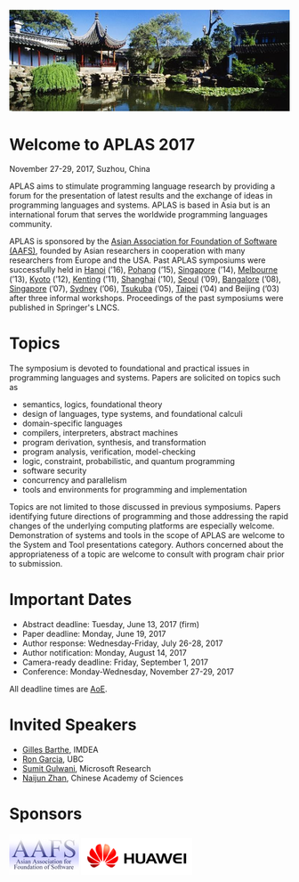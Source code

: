 ![](img/banner.jpg)

# Welcome to APLAS 2017

<p class="header">November 27-29, 2017, Suzhou, China</p>


APLAS aims to stimulate programming language research by providing a forum for the presentation of latest results and the exchange of ideas in programming languages and systems. APLAS is based in Asia but is an international forum that serves the worldwide programming languages community.

APLAS is sponsored by the [Asian Association for Foundation of Software (AAFS)](http://www.cs.tsukuba.ac.jp/~kam/AAFS/),
founded by Asian researchers in cooperation with many researchers from Europe and the USA.
Past APLAS symposiums were successfully held in
[Hanoi](https://soict.hust.edu.vn/~aplas2016/) (’16),
[Pohang](http://pl.postech.ac.kr/aplas2015/) (’15),
[Singapore](https://www.math.nagoya-u.ac.jp/~garrigue/APLAS2014/) (’14),
[Melbourne](http://aplas2013.soic.indiana.edu/) (’13),
[Kyoto](http://aplas12.kuis.kyoto-u.ac.jp/index.html) (’12),
[Kenting](http://flolac.iis.sinica.edu.tw/aplas11/) (’11),
[Shanghai](http://basics.sjtu.edu.cn/conference/aplas2010/) (’10),
[Seoul](http://ropas.snu.ac.kr/aplas09/) (’09),
[Bangalore](http://research.microsoft.com/en-us/um/people/grama/APLAS2008/) (’08),
[Singapore](http://flint.cs.yale.edu/aplas2007/) (’07),
[Sydney](http://www.kb.ecei.tohoku.ac.jp/aplas2006/) (’06),
[Tsukuba](http://ropas.snu.ac.kr/2005/aplas/) (’05),
[Taipei](http://www.comp.nus.edu.sg/~aplas/) (’04)
and Beijing (’03)
after three informal workshops. Proceedings of the past symposiums were published in Springer's LNCS.

# Topics

The symposium is devoted to foundational and practical issues in programming languages and systems. Papers are solicited on topics such as

- semantics, logics, foundational theory
- design of languages, type systems, and foundational calculi
- domain-specific languages
- compilers, interpreters, abstract machines
- program derivation, synthesis, and transformation
- program analysis, verification, model-checking
- logic, constraint, probabilistic, and quantum programming
- software security
- concurrency and parallelism
- tools and environments for programming and implementation

Topics are not limited to those discussed in previous symposiums. Papers identifying future directions of programming and those addressing the rapid changes of the underlying computing platforms are especially welcome. Demonstration of systems and tools in the scope of APLAS are welcome to the System and Tool presentations category. Authors concerned about the appropriateness of a topic are welcome to consult with program chair prior to submission.

# Important Dates

- Abstract deadline: Tuesday, June 13, 2017 (firm)
- Paper deadline: Monday, June 19, 2017
- Author response: Wednesday-Friday, July 26-28, 2017
- Author notification: Monday, August 14, 2017
- Camera-ready deadline: Friday, September 1, 2017
- Conference: Monday-Wednesday, November 27-29, 2017

All deadline times are [AoE](https://www.timeanddate.com/worldclock/fixedtime.html?msg=APLAS+2017+Paper+Deadline&iso=20170616T235959&p1=3399).

# Invited Speakers

- [Gilles Barthe](http://software.imdea.org/~gbarthe/index.html), IMDEA
- [Ron Garcia](http://www.cs.ubc.ca/~rxg/), UBC
- [Sumit Gulwani](https://www.microsoft.com/en-us/research/people/sumitg/#), Microsoft Research
- [Naijun Zhan](http://lcs.ios.ac.cn/~znj/), Chinese Academy of Sciences

# Sponsors

<a href="http://www.cs.tsukuba.ac.jp/~kam/AAFS/"><img src="img/aafs.jpg"><a>
<a href="http://www.huawei.com/"><img src="img/HW_POS_RGB_Horizontal.jpg" width="200"><a>
